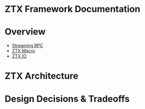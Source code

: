 # ZTX Framework Documentation

# Overview

- [Streaming RPC](streaming.md)
- [ZTX Macro](zetax-macro.md)
- [ZTX IO](zetax-io.md)

# ZTX Architecture

# Design Decisions & Tradeoffs
